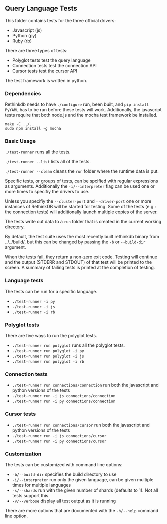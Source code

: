Query Language Tests
--------------------

This folder contains tests for the three official drivers:

* Javascript (js)
* Python (py)
* Ruby (rb)

There are three types of tests:

* Polyglot tests test the query language
* Connection tests test the connection API
* Cursor tests test the cursor API

The test framework is written in python.

### Dependencies

Rethinkdb needs to have `./configure` run, been built, and `pip install PyYAML` has to be run before these tests will
work.
Additionally, the javascript tests require that both node.js and the mocha test framework be installed.

```
make -C ../..
sudo npm install -g mocha
```

### Basic Usage

`./test-runner` runs all the tests.

`./test-runner --list` lists all of the tests.

`./test-runner --clean` cleans the `run` folder where the runtime data is put.

Specific tests, or groups of tests, can be spcified with regular expressions as arguments. Additionally the 
`-i/--interpreter` flag can be used one or more times to specifiy the drivers to use. 

Unless you specifiy the `--cluster-port` and `--driver-port` one or more instances of RethinkDB will be started for
testing. Some of the tests (e.g.: the connection tests) will additionally launch multiple copies of the server.

The tests write out data to a `run` folder that is created in the current working directory.

By default, the test suite uses the most recently built rethinkdb binary from ../../build/, but this can be changed by
passing the `-b` or `--build-dir` argument.

When the tests fail, they return a non-zero exit code. Testing will continue and the output (STDERR and STDOUT) of that
test will be printed to the screen. A summary of failing tests is printed at the completion of testing.

### Language tests

The tests can be run for a specific language.

* `./test-runner -i py`
* `./test-runner -i js`
* `./test-runner -i rb`

### Polyglot tests

There are five ways to run the polyglot tests.

* `./test-runner run polyglot` runs all the polyglot tests.
* `./test-runner run polyglot -i py`
* `./test-runner run polyglot -i js`
* `./test-runner run polyglot -i rb`

### Connection tests

* `./test-runner run connections/connection` run both the javascript and python versions of the tests
* `./test-runner run -i js connections/connection`
* `./test-runner run -i py connections/connection`

### Cursor tests

* `./test-runner run connections/cursor` run both the javascript and python versions of the tests
* `./test-runner run -i js connections/cursor`
* `./test-runner run -i py connections/cursor`

### Customization

The tests can be customized with command line options:

*  `-b/--build-dir` specifies the build directory to use
*  `-i/--interpreter` run only the given language, can be given multiple times for multiple languages
*  `-s/--shards` run with the given number of shards (defaults to 1). Not all tests support this.
*  `-v/--verbose` display all test output as it is running

There are more options that are documented with the `-h/--help` command line option.

